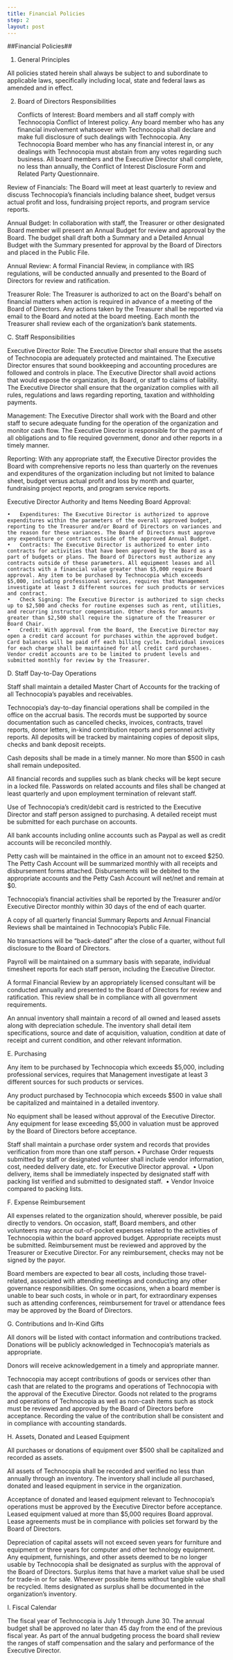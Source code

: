 ```yaml
---
title: Financial Policies
step: 2
layout: post
---
```


##Financial Policies##

1. General Principles 

All policies stated herein shall always be subject to and subordinate to applicable laws, specifically including local, state and federal laws as amended and in effect. 

2. Board of Directors Responsibilities 

	Conflicts of Interest: Board members and all staff comply with Technocopia Conflict of Interest policy. 		Any board member who has any financial involvement whatsoever with Technocopia shall declare and 		make full disclosure of such dealings with Technocopia. Any Technocopia Board member who has any 		financial interest in, or any dealings with Technocopia must abstain from any votes regarding such 		business. All board members and the Executive Director shall complete, no less than annually, the Conflict 	of Interest Disclosure Form and Related Party Questionnaire. 

Review of Financials: The Board will meet at least quarterly to review and discuss Technocopia’s financials including balance sheet, budget versus actual profit and loss, fundraising project reports, and program service reports. 

Annual Budget: In collaboration with staff, the Treasurer or other designated Board member will present an Annual Budget for review and approval by the Board. The budget shall draft both a Summary and a Detailed Annual Budget with the Summary presented for approval by the Board of Directors and placed in the Public File. 

Annual Review: A formal Financial Review, in compliance with IRS regulations, will be conducted annually and presented to the Board of Directors for review and ratification. 

Treasurer Role: The Treasurer is authorized to act on the Board's behalf on financial matters when action is required in advance of a meeting of the Board of Directors. Any actions taken by the Treasurer shall be reported via email to the Board and noted at the board meeting. Each month the Treasurer shall review each of the organization’s bank statements. 

C. Staff Responsibilities 

Executive Director Role: The Executive Director shall ensure that the assets of Technocopia are adequately protected and maintained. The Executive Director ensures that sound bookkeeping and accounting procedures are followed and controls in place. The Executive Director shall avoid actions that would expose the organization, its Board, or staff to claims of liability. The Executive Director shall ensure that the organization complies with all rules, regulations and laws regarding reporting, taxation and withholding payments. 

Management: The Executive Director shall work with the Board and other staff to secure adequate funding for the operation of the organization and monitor cash flow. The Executive Director is responsible for the payment of all obligations and to file required government, donor and other reports in a timely manner. 

Reporting: With any appropriate staff, the Executive Director provides the Board with comprehensive reports no less than quarterly on the revenues and expenditures of the organization including but not limited to balance sheet, budget versus actual profit and loss by month and quarter, fundraising project reports, and program service reports. 

Executive Director Authority and Items Needing Board Approval:

	•	Expenditures: The Executive Director is authorized to approve expenditures within the parameters of the overall approved budget, reporting to the Treasurer and/or Board of Directors on variances and the reason for these variances. The Board of Directors must approve any expenditure or contract outside of the approved Annual Budget. 
	•	Contracts: The Executive Director is authorized to enter into contracts for activities that have been approved by the Board as a part of budgets or plans. The Board of Directors must authorize any contracts outside of these parameters. All equipment leases and all contracts with a financial value greater than $5,000 require Board approval. Any item to be purchased by Technocopia which exceeds $5,000, including professional services, requires that Management investigate at least 3 different sources for such products or services and contract. 
	•	Check Signing: The Executive Director is authorized to sign checks up to $2,500 and checks for routine expenses such as rent, utilities, and recurring instructor compensation. Other checks for amounts greater than $2,500 shall require the signature of the Treasurer or Board Chair. 
	•	Credit: With approval from the Board, the Executive Director may open a credit card account for purchases within the approved budget. Card balances will be paid off each billing cycle. Individual invoices for each charge shall be maintained for all credit card purchases. Vendor credit accounts are to be limited to prudent levels and submitted monthly for review by the Treasurer.  

D. Staff Day-to-Day Operations 

Staff shall maintain a detailed Master Chart of Accounts for the tracking of all Technocopia’s payables and receivables. 

Technocopia’s day-to-day financial operations shall be compiled in the office on the accrual basis. The records must be supported by source documentation such as cancelled checks, invoices, contracts, travel reports, donor letters, in-kind contribution reports and personnel activity reports. All deposits will be tracked by maintaining copies of deposit slips, checks and bank deposit receipts. 

Cash deposits shall be made in a timely manner. No more than $500 in cash shall remain undeposited. 

All financial records and supplies such as blank checks will be kept secure in a locked file. Passwords on related accounts and files shall be changed at least quarterly and upon employment termination of relevant staff. 

Use of Technocopia’s credit/debit card is restricted to the Executive Director and staff person assigned to purchasing. A detailed receipt must be submitted for each purchase on accounts. 

All bank accounts including online accounts such as Paypal as well as credit accounts will be reconciled monthly. 

Petty cash will be maintained in the office in an amount not to exceed $250. The Petty Cash Account will be summarized monthly with all receipts and disbursement forms attached. Disbursements will be debited to the appropriate accounts and the Petty Cash Account will net/net and remain at $0. 

Technocopia’s financial activities shall be reported by the Treasurer and/or Executive Director monthly within 30 days of the end of each quarter. 

A copy of all quarterly financial Summary Reports and Annual Financial Reviews shall be maintained in Technocopia’s Public File. 

No transactions will be “back-dated” after the close of a quarter, without full disclosure to the Board of Directors. 

Payroll will be maintained on a summary basis with separate, individual timesheet reports for each staff person, including the Executive Director. 

A formal Financial Review by an appropriately licensed consultant will be conducted annually and presented to the Board of Directors for review and ratification. This review shall be in compliance with all government requirements. 

An annual inventory shall maintain a record of all owned and leased assets along with depreciation schedule. The inventory shall detail item specifications, source and date of acquisition, valuation, condition at date of receipt and current condition, and other relevant information. 

E. Purchasing 

Any item to be purchased by Technocopia which exceeds $5,000, including professional services, requires that Management investigate at least 3 different sources for such products or services. 

Any product purchased by Technocopia which exceeds $500 in value shall be capitalized and maintained in a detailed inventory. 

No equipment shall be leased without approval of the Executive Director. Any equipment for lease exceeding $5,000 in valuation must be approved by the Board of Directors before acceptance. 

Staff shall maintain a purchase order system and records that provides verification from more than one staff person.
	•	Purchase Order requests submitted by staff or designated volunteer shall include vendor information, cost, needed delivery date, etc. for Executive Director approval. 
	•	Upon delivery, items shall be immediately inspected by designated staff with packing list verified and submitted to designated staff. 
	•	Vendor Invoice compared to packing lists.  

F. Expense Reimbursement

All expenses related to the organization should, wherever possible, be paid directly to vendors. On occasion, staff, Board members, and other volunteers may accrue out-of-pocket expenses related to the activities of Technocopia within the board approved budget. Appropriate receipts must be submitted. Reimbursement must be reviewed and approved by the Treasurer or Executive Director. For any reimbursement, checks may not be signed by the payor. 

Board members are expected to bear all costs, including those travel-related, associated with attending meetings and conducting any other governance responsibilities. On some occasions, when a board member is unable to bear such costs, in whole or in part, for extraordinary expenses such as attending conferences, reimbursement for travel or attendance fees may be approved by the Board of Directors. 

G. Contributions and In-Kind Gifts 

All donors will be listed with contact information and contributions tracked. Donations will be publicly acknowledged in Technocopia’s materials as appropriate. 

Donors will receive acknowledgement in a timely and appropriate manner. 

Technocopia may accept contributions of goods or services other than cash that are related to the programs and operations of Technocopia with the approval of the Executive Director. Goods not related to the programs and operations of Technocopia as well as non-cash items such as stock must be reviewed and approved by the Board of Directors before acceptance. Recording the value of the contribution shall be consistent and in compliance with accounting standards. 

H. Assets, Donated and Leased Equipment 

All purchases or donations of equipment over $500 shall be capitalized and recorded as assets. 

All assets of Technocopia shall be recorded and verified no less than annually through an inventory. The inventory shall include all purchased, donated and leased equipment in service in the organization. 

Acceptance of donated and leased equipment relevant to Technocopia’s operations must be approved by the Executive Director before acceptance. Leased equipment valued at more than $5,000 requires Board approval. Lease agreements must be in compliance with policies set forward by the Board of Directors. 

Depreciation of capital assets will not exceed seven years for furniture and equipment or three years for computer and other technology equipment. Any equipment, furnishings, and other assets deemed to be no longer usable by Technocopia shall be designated as surplus with the approval of the Board of Directors. Surplus items that have a market value shall be used for trade-in or for sale. Whenever possible items without tangible value shall be recycled. Items designated as surplus shall be documented in the organization’s inventory. 

I. Fiscal Calendar 

The fiscal year of Technocopia is July 1 through June 30. The annual budget shall be approved no later than 45 day from the end of the previous fiscal year. As part of the annual budgeting process the board shall review the ranges of staff compensation and the salary and performance of the Executive Director.


